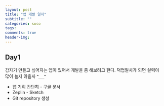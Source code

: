 ```yaml
---  
layout: post  
title: "앱 개발 일지"  
subtitle: ""  
categories: soso
tags: 
comments: true  
header-img: 
---  
```

  

## Day1
  
갑자기 만들고 싶어지는 앱이 있어서 개발을 좀 해보려고 한다. 덕업일치가 되면 실력이 많이 늘지 않을까 ^___^

* 앱 기획 간단히 - 구글 문서
* Zeplin - Sketch
* Git repository 생성

